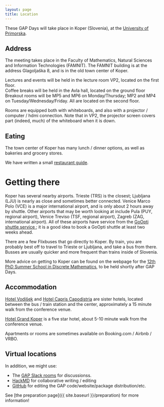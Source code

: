 ```yaml
---
layout: page
title: Location
---
```

These GAP Days will take place in Koper (Slovenia),
at the [University of Primorska](https://www.upr.si/).

<!--
<p style="color:red; font-style: italic;">CAUTION: THIS IS A PREVIEW AND THINGS ARE NOT FINAL YET</p>
-->

## Address

The meeting takes place in the Faculty of Mathematics, Natural Sciences and Information Technologies (FAMNIT).  The FAMNIT building is at the address Glagoljaška 8, and is in the old town center of Koper.

Lectures and events will be held in the lecture room VP2, located on the first floor.<br>
Coffee breaks will be held in the Avla hall, located on the ground floor<br>
Breakout rooms will be MP5 and MP6 on Monday/Thursday; MP2 and MP4 on Tuesday/Wednesday/Friday.  All are located on the second floor.

Rooms are equipped both with whiteboards, and also with a projector / computer / hdmi connection.  Note that in VP2, the projector screen covers part (indeed, much) of the whiteboard when it is down.  

## Eating
The town center of Koper has many lunch / dinner options, as well as bakeries and grocery stores.

We have written a small [restaurant guide](https://osebje.famnit.upr.si/~russ.woodroofe/restaurants/).

# Getting there
Koper has several nearby airports.  Trieste (TRS) is the closest; Ljubljana (LJU) is nearly as close and sometimes better connected.  Venice Marco Polo (VCE) is a major international airport, and is only about 2 hours away by shuttle.  Other airports that may be worth looking at include Pula (PUY, regional airport), Venice Treviso (TSF, regional airport), Zagreb (ZAG, international airport).  All of these airports have service from the [GoOpti shuttle service ](https://www.goopti.com/en/); it is a good idea to book a GoOpti shuttle at least two weeks ahead.

There are a few Flixbuses that go directly to Koper.  By train, you are probably best off to travel to Trieste or Ljubljana, and take a bus from there.  Busses are usually quicker and more frequent than trains inside of Slovenia.

More advice on getting to Koper can be found on the webpage for the [12th PhD Summer School in Discrete Mathematics](https://conferences.famnit.upr.si/event/33/page/290-getting-to-koper), to be held shortly after GAP Days.

<!--
[University website with travel suggestions.](https://rptu.de/en/routes-and-means-of-transport).

 48 in floor 4 (which is the second above ground...)
- room 436: main room
- room 419: secondary room
- room 430: office of Max Horn
- online / hybrid: [Gather.town meeting room](https://app.gather.town/app/8v9jQV7Yeftv5bz1/GAPDays)
-->

## Accommodation
[Hotel Vodišek](https://www.hotel-vodisek.com/web/en/home/) and [Hotel Capris Capodistria](https://hotel-capodistria.com/) are sister hotels, located between the bus / train station and the center, approximately a 15 minute walk from the conference venue.

[Hotel Grand Koper](https://www.grandkoper.com/) is a five star hotel, about 5-10 minute walk from the conference venue.

Apartments or rooms are sometimes available on Booking.com / Airbnb / VRBO.

<!--
## Restaurants

TODO: recommend some restaurants
-->

## Virtual locations

In addition, we might use:
- The [GAP Slack rooms](https://gap-system.org/slack) for discussionss.
- [HackMD](https://hackmd.io) for collaborative writing / editing
- [GitHub](https://github.com) for editing the GAP code/website/package distribution/etc.

See [the preparation page]({{ site.baseurl }}/preparation) for more information!
